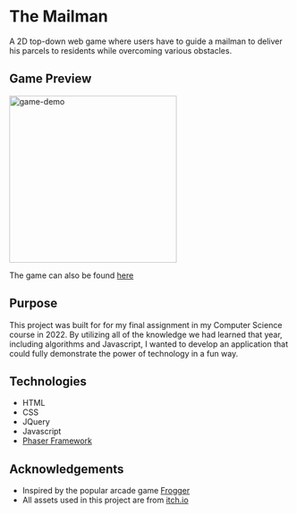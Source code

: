 # The Mailman
A 2D top-down web game where users have to guide a mailman to deliver his parcels to residents while overcoming various obstacles.

## Game Preview
<img width="299" alt="game-demo" src="https://github.com/user-attachments/assets/ffed4923-0b77-403b-b38d-2808e7a762f2"/>

The game can also be found [here](https://phaser-frogger-game.vercel.app/)

## Purpose
This project was built for for my final assignment in my Computer Science course in 2022. By utilizing all of the knowledge we had learned that year, including algorithms and
Javascript, I wanted to develop an application that could fully demonstrate the power of technology in a fun way.

## Technologies
- HTML
- CSS
- JQuery
- Javascript
- [Phaser Framework](https://phaser.io/download)

## Acknowledgements
- Inspired by the popular arcade game [Frogger](https://en.wikipedia.org/wiki/Frogger)
- All assets used in this project are from [itch.io](https://itch.io/game-assets/free)
